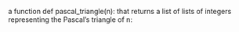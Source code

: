a function def pascal_triangle(n): that returns a list of lists of integers representing the Pascal’s triangle of n: